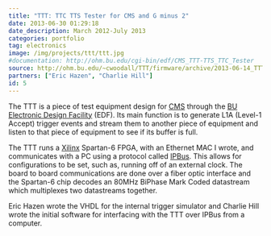 ```yaml
---
title: "TTT: TTC TTS Tester for CMS and G minus 2"
date: 2013-06-30 01:29:18
date_description: March 2012-July 2013
categories: portfolio
tag: electronics
image: /img/projects/ttt/ttt.jpg
#documentation: http://ohm.bu.edu/cgi-bin/edf/CMS_TTT-TTS_TTC_Tester
source: http://ohm.bu.edu/~cwoodall/TTT/firmware/archive/2013-06-14_TTT_firmware_ISE13_3.tar.gz
partners: ["Eric Hazen", "Charlie Hill"]
id: 5
---
```


The TTT is a piece of test equipment design for [CMS][2] through the [BU Electronic Design Facility][1] (EDF). Its main function is to generate L1A (Level-1 Accept) trigger events and stream them to another piece of equipment and listen to that piece of equipment to see if its buffer is full.

The TTT runs a [Xilinx][5] Spartan-6 FPGA, with an Ethernet MAC I wrote, and communicates with a PC using a protocol called [IPBus][6]. This allows for configurations to be set, such as, running off of an external clock. The board to board communications are done over a fiber optic interface and the Spartan-6 chip decodes an 80MHz BiPhase Mark Coded datastream which multiplexes two datastreams together.

Eric Hazen wrote the VHDL for the internal trigger simulator and Charlie Hill wrote the initial software for interfacing with the TTT over IPBus from a computer.

[1]: http://edf.bu.edu
[2]: http://cms.web.cern.ch/
[3]: http://home.web.cern.ch/
[4]: http://muon-g-2.fnal.gov/
[5]: http://xilinx.com/
[6]: https://svnweb.cern.ch/trac/cactus/wiki
